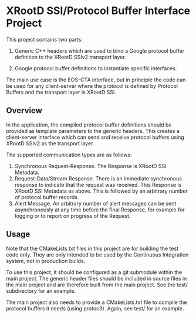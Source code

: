 # XRootD SSI/Protocol Buffer Interface Project

This project contains two parts:

1. Generic C++ headers which are used to bind a Google protocol buffer definition to the XRootD SSIv2
   transport layer.

2. Google protocol buffer definitions to instantiate specific interfaces.

The main use case is the EOS-CTA interface, but in principle the code can be used for any client-server
where the protocol is defined by Protocol Buffers and the transport layer is XRootD SSI.

## Overview

In the application, the compiled protocol buffer definitions should be provided as template parameters
to the generic headers. This creates a client-server interface which can send and receive protocol
buffers using XRootD SSIv2 as the transport layer.

The supported communication types are as follows:

1. Synchronous Request-Response. The Response is XRootD SSI Metadata.
2. Request-Data/Stream Response. There is an immediate synchronous response to indicate that the
   request was received. This Response is XRootD SSI Metadata as above. This is followed by an
   arbitrary number of protocol buffer records.
3. Alert Message. An arbitrary number of alert messages can be sent asynchronously at any time before
   the final Response, for example for logging or to report on progress of the Request.

## Usage

Note that the CMakeLists.txt files in this project are for building the test code only. They are only
intended to be used by the Continuous Integration system, not in production builds.

To use this project, it should be configured as a git submodule within the main project. The generic
header files should be included in source files in the main project and are therefore built from the
main project. See the test/ subdirectory for an example.

The main project also needs to provide a CMakeLists.txt file to compile the protocol buffers it needs
(using protoc3). Again, see test/ for an example.

